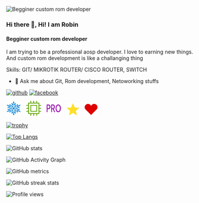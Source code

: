 ![Begginer custom rom developer](https://photos.google.com/photo/AF1QipNfR8ujK43JKDf-R_QPnlj_gX7Y1G8jrWdHkuj1)
### Hi there 👋, Hi! I am Robin
#### Begginer custom rom developer

I am trying to be a professional aosp developer. I love to earning new things. And custom rom development is like a challanging thing

Skills: GIT/ MIKROTIK ROUTER/ CISCO ROUTER, SWITCH

- 💬 Ask me about Git, Rom development, Netoworking stuffs 


[<img src='https://cdn.jsdelivr.net/npm/simple-icons@3.0.1/icons/github.svg' alt='github' height='40'>](https://github.com/mrun1corn)  [<img src='https://cdn.jsdelivr.net/npm/simple-icons@3.0.1/icons/facebook.svg' alt='facebook' height='40'>](https://www.facebook.com/itz.robin.boo)  

<a href='https://archiveprogram.github.com/'><img src='https://raw.githubusercontent.com/acervenky/animated-github-badges/master/assets/acbadge.gif' width='40' height='40'></a> <a href='https://docs.github.com/en/developers'><img src='https://raw.githubusercontent.com/acervenky/animated-github-badges/master/assets/devbadge.gif' width='40' height='40'></a> <a href='https://github.com/pricing'><img src='https://raw.githubusercontent.com/acervenky/animated-github-badges/master/assets/pro.gif' width='40' height='40'></a> <a href='https://stars.github.com/'><img src='https://raw.githubusercontent.com/acervenky/animated-github-badges/master/assets/starbadge.gif' width='35' height='35'></a> <a href='https://docs.github.com/en/github/supporting-the-open-source-community-with-github-sponsors'><img src='https://raw.githubusercontent.com/acervenky/animated-github-badges/master/assets/sponsorbadge.gif' width='35' height='35'></a> 

[![trophy](https://github-profile-trophy.vercel.app/?username=mrun1corn)](https://github.com/ryo-ma/github-profile-trophy)

[![Top Langs](https://github-readme-stats.vercel.app/api/top-langs/?username=mrun1corn)](https://github.com/anuraghazra/github-readme-stats)

![GitHub stats](https://github-readme-stats.vercel.app/api?username=mrun1corn&show_icons=true)  

![GitHub Activity Graph](https://activity-graph.herokuapp.com/graph?username=mrun1corn)  

![GitHub metrics](https://metrics.lecoq.io/mrun1corn)  

![GitHub streak stats](https://github-readme-streak-stats.herokuapp.com/?user=mrun1corn)  

![Profile views](https://gpvc.arturio.dev/mrun1corn)  
